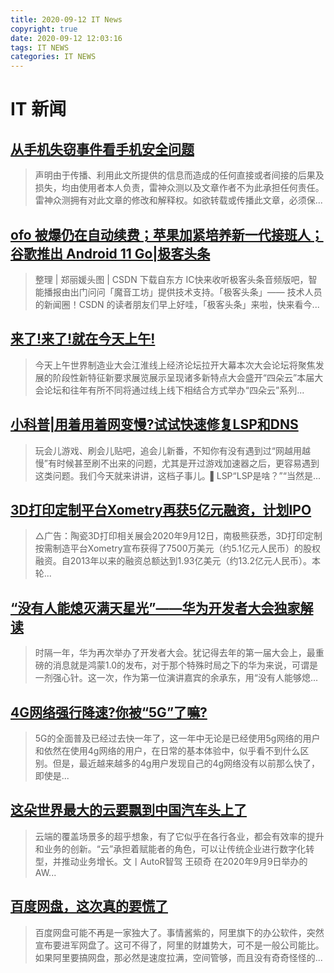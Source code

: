 ```yaml
---
title: 2020-09-12 IT News
copyright: true
date: 2020-09-12 12:03:16
tags: IT NEWS
categories: IT NEWS
---
```

# IT 新闻 
 ## [从手机失窃事件看手机安全问题](http://mp.weixin.qq.com/s?src=11&timestamp=1599883205&ver=2579&signature=C8pcFt375OnUVPQKzTDr0hanenKWBX-j86rs0vo*qqyUMVrFaiuH1EvR1UNCMtjzO32Dz*gfX4q*wZbAEs1AML4boQRKTvikFDiH85bMDm6i*GISb8TVr-tVzgCPeXte&new=1)
 > 声明由于传播、利用此文所提供的信息而造成的任何直接或者间接的后果及损失，均由使用者本人负责，雷神众测以及文章作者不为此承担任何责任。雷神众测拥有对此文章的修改和解释权。如欲转载或传播此文章，必须保...
 ## [ofo 被爆仍在自动续费；苹果加紧培养新一代接班人；谷歌推出 Android 11 Go|极客头条](http://mp.weixin.qq.com/s?src=11&timestamp=1599883205&ver=2579&signature=4J171Vt6Sl3gJvOKiRrikuWsIOOwm3BD8NpIjH-gQZidup-P3VenL0OGkGui7PsJhnc5gMd3JwnJtEeQtrp8pFG9VuRTy*lY7MIjPVC7GVokEh5i8Hglmo9FXl12u81t&new=1)
 > 整理 | 郑丽媛头图 | CSDN 下载自东方 IC快来收听极客头条音频版吧，智能播报由出门问问「魔音工坊」提供技术支持。「极客头条」—— 技术人员的新闻圈！CSDN 的读者朋友们早上好哇，「极客头条」来啦，快来看今...
 ## [来了!来了!就在今天上午!](http://mp.weixin.qq.com/s?src=11&timestamp=1599883205&ver=2579&signature=bTIQh0KfZikaWTT9AX2luvk-ovJoKTWyIjmvJ0p0TOH7MoE8pvCiR8U6MbMc8e1HHtD6DNObSdHuLHcOkAsKc0nv5t0biSAd8wv*JgGxaKH6FyseiqfeiqQu4owvDJmz&new=1)
 > 今天上午世界制造业大会江淮线上经济论坛拉开大幕本次大会论坛将聚焦发展的阶段性新特征新要求展览展示呈现诸多新特点大会盛开“四朵云”本届大会论坛和往年有所不同将通过线上线下相结合方式举办“四朵云”系列...
 ## [小科普|用着用着网变慢?试试快速修复LSP和DNS](http://mp.weixin.qq.com/s?src=11&timestamp=1599883205&ver=2579&signature=lE5n0jlI-NOnvu93aNqxwDQb83OzkVYnh37W7grujLM-6X97RdR8mU-LKhvbYkqSXnz28nRHXtgsPSoq3g8vDbx8VqmxVk7jIHc5RyV3MyJ5zJpWhCGw4I91mbsDBViZ&new=1)
 > 玩会儿游戏、刷会儿贴吧，追会儿新番，不知你有没有遇到过“网越用越慢”有时候甚至刷不出来的问题，尤其是开过游戏加速器之后，更容易遇到这类问题。我们今天就来讲讲，这档子事儿。▌LSP“LSP是啥？”“当然是...
 ## [3D打印定制平台Xometry再获5亿元融资，计划IPO](http://mp.weixin.qq.com/s?src=11&timestamp=1599883205&ver=2579&signature=4Jk5aFpVwGsPVHIOBQxzpgBRV4SOMN97U0wjZ3ViiSAtnfKFuBfh*igcIUDNLr8VbBlpMPZUP6-KskqXK5j*kmwaqRxmU2VwRuuSRajEYxGUCLj**I9AqN-1-0pL9BNh&new=1)
 > △广告：陶瓷3D打印相关展会2020年9月12日，南极熊获悉，3D打印定制按需制造平台Xometry宣布获得了7500万美元（约5.1亿元人民币）的股权融资。自2013年以来的融资总额达到1.93亿美元（约13.2亿元人民币）。本轮...
 ## [“没有人能熄灭满天星光”——华为开发者大会独家解读](http://mp.weixin.qq.com/s?src=11&timestamp=1599883205&ver=2579&signature=NR9eM3f1lgxTbbX1ZKM3OF9en5LnJ6qf1YdRdjJkpq34mLGl8Eg43Ol1DxdyIAZNVbneX9kjnkAnz7pfXJ53TI9Cve7JWPV9h3xnPe72K9dKDdi9MAbPYFgrjwPLS4Hd&new=1)
 > 时隔一年，华为再次举办了开发者大会。犹记得去年的第一届大会上，最重磅的消息就是鸿蒙1.0的发布，对于那个特殊时局之下的华为来说，可谓是一剂强心针。这一次，作为第一位演讲嘉宾的余承东，用“没有人能够熄...
 ## [4G网络强行降速?你被“5G”了嘛?](http://mp.weixin.qq.com/s?src=11&timestamp=1599883205&ver=2579&signature=zqoYHUHduyiA7f84eHonSA8X3h0FgRlk-uB9H*J0bhsF9lQkgZFpSrqdIG4EDaApAXoKn95PSAkoWfKv9XurCZ3nXYTqvsGYWTu*-70j6KRHVvVEFJ*KdgetB6l3KiRK&new=1)
 > 5G的全面普及已经过去快一年了，这一年中无论是已经使用5g网络的用户和依然在使用4g网络的用户，在日常的基本体验中，似乎看不到什么区别。但是，最近越来越多的4g用户发现自己的4g网络没有以前那么快了，即使是...
 ## [这朵世界最大的云要飘到中国汽车头上了](http://mp.weixin.qq.com/s?src=11&timestamp=1599883205&ver=2579&signature=Zz9lSR2QDWQ5ZMFzN2rrAjXwnCfRCDaFgTvwr3-o2MhRiZZgfh--IybAJlWtgeEsXQ-FpFxBxAdrzMRrBHIYDy8pIMQg9y1I5nvqupUbWMCqpnsQ3DhqJ-8YGQ*d69jL&new=1)
 > 云端的覆盖场景多的超乎想象，有了它似乎在各行各业，都会有效率的提升和业务的创新。“云”承担着赋能者的角色，可以让传统企业进行数字化转型，并推动业务增长。文丨AutoR智驾  王硕奇 在2020年9月9日举办的AW...
 ## [百度网盘，这次真的要慌了](http://mp.weixin.qq.com/s?src=11&timestamp=1599883205&ver=2579&signature=9FTDALZHI8lHKamGnH6KSWRMAgcJm5FTVaubLdvRtAW4PoVBOVw63JTtS3YXMm6rrBAu-bARE2yVVcSrL3wHo1VKWrCVPkBOcDqQIV-LMB-Zpj4MFmLzN12QqTxfYKL3&new=1)
 > 百度网盘可能不再是一家独大了。事情酱紫的，阿里旗下的办公软件，突然宣布要进军网盘了。这可不得了，阿里的财雄势大，可不是一般公司能比。如果阿里要搞网盘，那必然是速度拉满，空间管够，而且没有奇奇怪怪的...

    